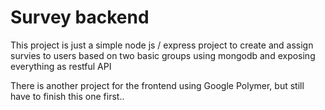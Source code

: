 # Survey backend

This project is just a simple node js / express project to create and assign survies to users based on two basic groups using mongodb and exposing everything as restful API

There is another project for the frontend using Google Polymer, but still have to finish this one first..
